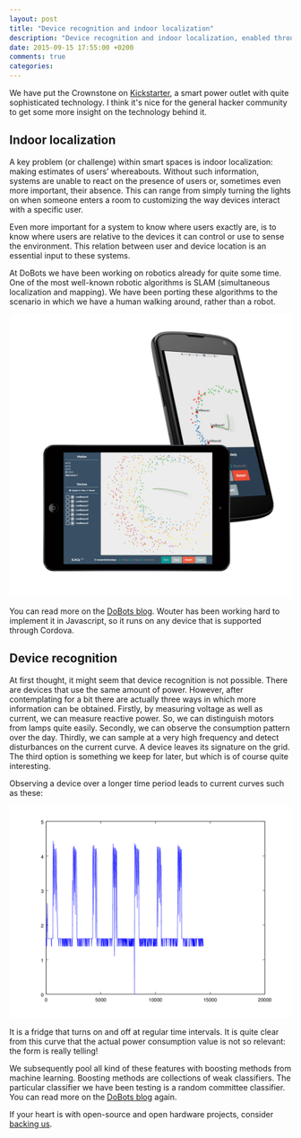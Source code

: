 ```yaml
---
layout: post
title: "Device recognition and indoor localization"
description: "Device recognition and indoor localization, enabled through a smart power outlet"
date: 2015-09-15 17:55:00 +0200
comments: true
categories:
---
```


We have put the Crownstone on [Kickstarter](https://www.kickstarter.com/projects/dobots/crownstone/), a smart power outlet with quite sophisticated technology. I think it's nice for the general hacker community to get some more insight on the technology behind it.

<object type="application/x-shockwave-flash" style="width:700px; height:400px;" data="http://vimeo.com/moogaloop.swf?clip_id=138335017&amp;server=vimeo.com&amp;show_title=0&amp;show_byline=0&amp;show_portrait=0&amp;color=ff9933&amp;fullscreen=1" allowfullscreen="true" allowscriptaccess="always">
<param name="movie" value="http://vimeo.com/moogaloop.swf?clip_id=138335017&amp;server=vimeo.com&amp;show_title=0&amp;show_byline=0&amp;show_portrait=0&amp;color=ff9933&amp;fullscreen=1" allowfullscreen="true" allowscriptaccess="always" />
</object>

## Indoor localization

A key problem (or challenge) within smart spaces is indoor localization: making estimates of users’ whereabouts. Without such information, systems are unable to react on the presence of users or, sometimes even more important, their absence. This can range from simply turning the lights on when someone enters a room to customizing the way devices interact with a specific user.

Even more important for a system to know where users exactly are, is to know where users are relative to the devices it can control or use to sense the environment. This relation between user and device location is an essential input to these systems.

At DoBots we have been working on robotics already for quite some time. One of the most well-known robotic algorithms
is SLAM (simultaneous localization and mapping). We have been porting these algorithms to the scenario in which we
have a human walking around, rather than a robot.

![SLAC devices](/images/blog/slac_devices_example.png)

You can read more on the [DoBots blog](https://dobots.nl/2015/09/03/human-slam-indoor-localization-using-particle-filters/).
Wouter has been working hard to implement it in Javascript, so it runs on any device that is supported through Cordova.

## Device recognition

At first thought, it might seem that device recognition is not possible. There are devices that use the same amount
of power. However, after contemplating for a bit there are actually three ways in which more information can be
obtained. Firstly, by measuring voltage as well as current, we can measure reactive power. So, we can distinguish
motors from lamps quite easily. Secondly, we can observe the consumption pattern over the day. Thirdly, we can sample
at a very high frequency and detect disturbances on the current curve. A device leaves its signature on the grid. The
third option is something we keep for later, but which is of course quite interesting.

Observing a device over a longer time period leads to current curves such as these:

![Fridge](/images/blog/fridge.png)

It is a fridge that turns on and off at regular time intervals. It is quite clear from this curve that the actual
power consumption value is not so relevant: the form is really telling!

We subsequently pool all kind of these features with boosting methods from machine learning. Boosting methods are collections of
weak classifiers. The particular classifier we have been testing is a random committee classifier. You can read more
on the [DoBots blog](https://dobots.nl/2015/09/04/recognize-that-fridge/) again.

If your heart is with open-source and open hardware projects, consider [backing us](https://www.kickstarter.com/projects/dobots/crownstone/).
